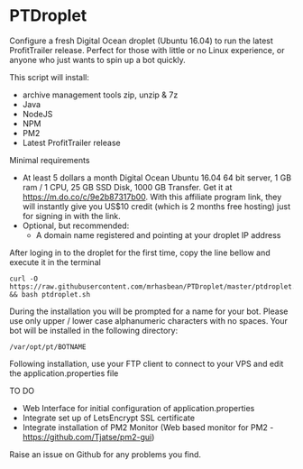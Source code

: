 # PTDroplet
Configure a fresh Digital Ocean droplet (Ubuntu 16.04) to run the latest ProfitTrailer release. Perfect for those with little or no Linux experience, or anyone who just wants to spin up a bot quickly.

This script will install:
 - archive management tools zip, unzip & 7z
 - Java
 - NodeJS
 - NPM
 - PM2
 - Latest ProfitTrailer release

Minimal requirements
 - At least 5 dollars a month Digital Ocean Ubuntu 16.04 64 bit server, 1 GB ram / 1 CPU, 25 GB SSD Disk, 1000 GB Transfer. Get it at https://m.do.co/c/9e2b87317b00. With this affiliate program link, they will instantly give you US$10 credit (which is 2 months free hosting) just for signing in with the link.
 - Optional, but recommended:
   - A domain name registered and pointing at your droplet IP address

After loging in to the droplet for the first time, copy the line bellow and execute it in the terminal

    curl -O https://raw.githubusercontent.com/mrhasbean/PTDroplet/master/ptdroplet.sh && bash ptdroplet.sh

During the installation you will be prompted for a name for your bot. Please use only upper / lower case alphanumeric characters with no spaces. Your bot will be installed in the following directory:

    /var/opt/pt/BOTNAME

Following installation, use your FTP client to connect to your VPS and edit the application.properties file

TO DO
 - Web Interface for initial configuration of application.properties
 - Integrate set up of LetsEncrypt SSL certificate
 - Integrate installation of PM2 Monitor (Web based monitor for PM2 - https://github.com/Tjatse/pm2-gui)

Raise an issue on Github for any problems you find.
